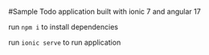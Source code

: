 #Sample Todo application built with ionic 7 and angular 17

run ```npm i``` to install dependencies

run ```ionic serve``` to run application

